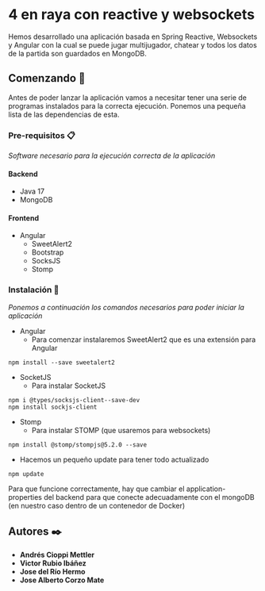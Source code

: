 # 4 en raya con reactive y websockets

Hemos desarrollado una aplicación basada en Spring Reactive, Websockets y Angular con la cual se puede jugar multijugador, chatear y todos los datos de la partida 
son guardados en MongoDB.

## Comenzando 🚀

Antes de poder lanzar la aplicación vamos a necesitar tener una serie de programas instalados para la correcta ejecución. Ponemos una pequeña lista de las dependencias
de esta.


### Pre-requisitos 📋

_Software necesario para la ejecución correcta de la aplicación_

#### Backend

- Java 17
- MongoDB

#### Frontend

- Angular
  - SweetAlert2
  - Bootstrap
  - SocksJS
  - Stomp

### Instalación 🔧

_Ponemos a continuación los comandos necesarios para poder iniciar la aplicación_

- Angular
  - Para comenzar instalaremos SweetAlert2 que es una extensión para Angular
```
npm install --save sweetalert2
```
- SocketJS
  - Para instalar SocketJS
 ```
 npm i @types/socksjs-client--save-dev
 npm install sockjs-client
 ```
- Stomp
  - Para instalar STOMP (que usaremos para websockets)
 ```
 npm install @stomp/stompjs@5.2.0 --save
 ```
 - Hacemos un pequeño update para tener todo actualizado
```
npm update
```
Para que funcione correctamente, hay que cambiar el application-properties del backend para que conecte adecuadamente con el mongoDB 
(en nuestro caso dentro de un contenedor de Docker)

## Autores ✒️

* **Andrés Cioppi Mettler**
* **Victor Rubio Ibáñez**
* **Jose del Río Hermo**
* **Jose Alberto Corzo Mate**
